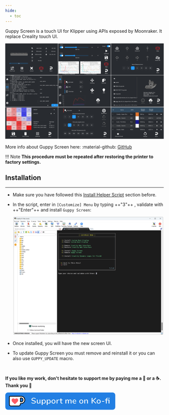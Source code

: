 ```yaml
---
hide:
  - toc
---
```

Guppy Screen is a touch UI for Klipper using APIs exposed by Moonraker. It replace Creality touch UI.

<img width="900" src="../../assets/img/Guppy-Screen/Guppy_Screen.png">

More info about Guppy Screen here: :material-github: [GitHub](https://github.com/ballaswag/guppyscreen)

!!! Note
    **This procedure must be repeated after restoring the printer to factory settings.**


## Installation
<hr>

- Make sure you have followed this <a href="../../helper-script/helper-script-installation">Install Helper Script</a> section before.

- In the script, enter in `[Customize] Menu` by typing ++"3"++ , validate with ++"Enter"++ and install `Guppy Screen`:

    <img width="900" src="../../assets/img/Creality-Helper-Script/Customize_Menu.png">

- Once installed, you will have the new screen UI.

- To update Guppy Screen you must remove and reinstall it or you can also use `GUPPY_UPDATE` macro.

<br />

**If you like my work, don't hesitate to support me by paying me a 🍺 or a ☕. Thank you 🙂**

<a href="https://ko-fi.com/guilouz" target="_blank"><img width="350" src="../../assets/img/home/Ko-fi.png"></a>
